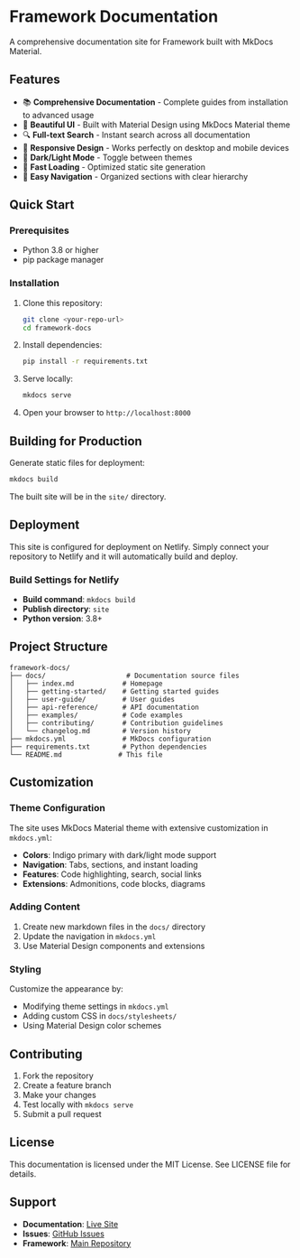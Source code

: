 # Framework Documentation

A comprehensive documentation site for Framework built with MkDocs Material.

## Features

- 📚 **Comprehensive Documentation** - Complete guides from installation to advanced usage
- 🎨 **Beautiful UI** - Built with Material Design using MkDocs Material theme
- 🔍 **Full-text Search** - Instant search across all documentation
- 📱 **Responsive Design** - Works perfectly on desktop and mobile devices
- 🌙 **Dark/Light Mode** - Toggle between themes
- 🚀 **Fast Loading** - Optimized static site generation
- 📖 **Easy Navigation** - Organized sections with clear hierarchy

## Quick Start

### Prerequisites

- Python 3.8 or higher
- pip package manager

### Installation

1. Clone this repository:
   ```bash
   git clone <your-repo-url>
   cd framework-docs
   ```

2. Install dependencies:
   ```bash
   pip install -r requirements.txt
   ```

3. Serve locally:
   ```bash
   mkdocs serve
   ```

4. Open your browser to `http://localhost:8000`

## Building for Production

Generate static files for deployment:

```bash
mkdocs build
```

The built site will be in the `site/` directory.

## Deployment

This site is configured for deployment on Netlify. Simply connect your repository to Netlify and it will automatically build and deploy.

### Build Settings for Netlify

- **Build command**: `mkdocs build`
- **Publish directory**: `site`
- **Python version**: 3.8+

## Project Structure

```
framework-docs/
├── docs/                    # Documentation source files
│   ├── index.md            # Homepage
│   ├── getting-started/    # Getting started guides
│   ├── user-guide/         # User guides
│   ├── api-reference/      # API documentation
│   ├── examples/           # Code examples
│   ├── contributing/       # Contribution guidelines
│   └── changelog.md        # Version history
├── mkdocs.yml              # MkDocs configuration
├── requirements.txt        # Python dependencies
└── README.md              # This file
```

## Customization

### Theme Configuration

The site uses MkDocs Material theme with extensive customization in `mkdocs.yml`:

- **Colors**: Indigo primary with dark/light mode support
- **Navigation**: Tabs, sections, and instant loading
- **Features**: Code highlighting, search, social links
- **Extensions**: Admonitions, code blocks, diagrams

### Adding Content

1. Create new markdown files in the `docs/` directory
2. Update the navigation in `mkdocs.yml`
3. Use Material Design components and extensions

### Styling

Customize the appearance by:

- Modifying theme settings in `mkdocs.yml`
- Adding custom CSS in `docs/stylesheets/`
- Using Material Design color schemes

## Contributing

1. Fork the repository
2. Create a feature branch
3. Make your changes
4. Test locally with `mkdocs serve`
5. Submit a pull request

## License

This documentation is licensed under the MIT License. See LICENSE file for details.

## Support

- **Documentation**: [Live Site](https://your-framework-docs.netlify.app)
- **Issues**: [GitHub Issues](https://github.com/yourusername/framework-docs/issues)
- **Framework**: [Main Repository](https://github.com/yourusername/framework)
